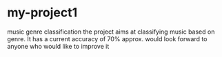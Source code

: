 # my-project1
music genre classification
the project aims at classifying music based on genre.
It has a current accuracy of 70% approx.
would look forward to anyone who would like to improve it
